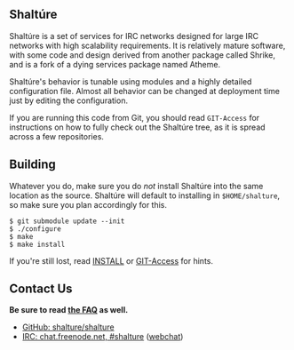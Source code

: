 ## Shaltúre

Shaltúre is a set of services for IRC networks designed for large IRC networks 
with high scalability requirements.  It is relatively mature software, with 
some code and design derived from another package called Shrike, and is a fork 
of a dying services package named Atheme.

Shaltúre's behavior is tunable using modules and a highly detailed 
configuration file. Almost all behavior can be changed at deployment time just 
by editing the configuration.

If you are running this code from Git, you should read `GIT-Access` for 
instructions on how to fully check out the Shaltúre tree, as it is spread 
across a few repositories.

## Building

Whatever you do, make sure you do *not* install Shaltúre into the same location 
as the source. Shaltúre will default to installing in `$HOME/shalture`, so make 
sure you plan accordingly for this.

    $ git submodule update --init
    $ ./configure
    $ make
    $ make install

If you're still lost, read [INSTALL](INSTALL) or [GIT-Access](GIT-Access) for 
hints.

## Contact Us

__Be sure to read [the FAQ](doc/FAQ.md) as well.__

 * [GitHub: shalture/shalture](https://github.com/shalture/shalture)
 * [IRC: chat.freenode.net, #shalture](ircs://chat.freenode.net:6697/shalture) ([webchat](https://kiwiirc.com/client/chat.freenode.net:+6697/shalture))
